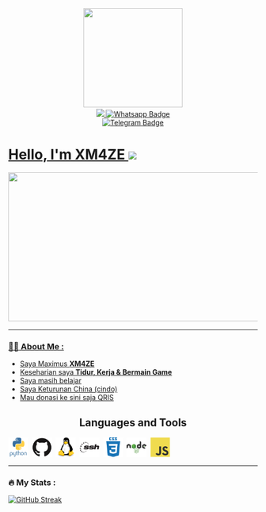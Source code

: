 <div id="header" align="center">
  <img src="https://raw.githubusercontent.com/XM4ZE/DATABASE/master/image/c27d8c58c83b3e0c796fb726d99f3f65_4787897109560234085%20(2).gif" width="200" height="200"/>
</div>
<div id="badges" align="center">
    <a href="https://instagram.com/maximusstore.id">
      <img src="https://img.shields.io/badge/Instagram-pink?style=for-the-badge&logo=instagram&logoColor=black"/>
    </a>
    <a href="https://wa.me/6281283516246">
      <img src="https://img.shields.io/badge/Whatsapp-green?style=for-the-badge&logo=whatsapp&logoColor=white" alt="Whatsapp Badge"/><br />
    </a>
    <a href="https://t.me/maximusstoreindonesia">
      <img src="https://img.shields.io/badge/Telegram-blue?style=for-the-badge&logo=telegram&logoColor=white" alt="Telegram Badge"/><br />
  </div>
  <h1>
    Hello, I'm XM4ZE
    <img src="https://media.giphy.com/media/hvRJCLFzcasrR4ia7z/giphy.gif" width="30px"/>
  </h1>
  <div align="center">
    <img src="https://media.giphy.com/media/CVtNe84hhYF9u/giphy.gif" width="600" height="300"/>
  </div>

  ---

### :man_technologist: About Me :
- Saya Maximus **XM4ZE**
- Keseharian saya **Tidur, Kerja & Bermain Game**
- Saya masih belajar
- Saya Keturunan China (cindo)
- Mau donasi ke sini saja [QRIS](https://telegra.ph/file/960c11c865c67dd142c70.jpg)
<div>
    <h2 align="center">Languages and Tools</h2>
    <img src="https://github.com/devicons/devicon/blob/master/icons/python/python-original-wordmark.svg" title="Python" alt="Python" width="40" height="40"/>&nbsp;
    <img src="https://github.com/devicons/devicon/blob/master/icons/github/github-original.svg" title="GitHub" alt="GitHub" width="40" height="40"/>&nbsp;
    <img src="https://github.com/devicons/devicon/blob/master/icons/linux/linux-original.svg" title="Linux" alt="Linux" width="40" height="40"/>&nbsp;
    <img src="https://github.com/devicons/devicon/blob/master/icons/ssh/ssh-original-wordmark.svg" title="SSH" alt="SSH" width="40" height="40"/>&nbsp;
    <img src="https://github.com/devicons/devicon/blob/master/icons/css3/css3-plain-wordmark.svg"  title="CSS3" alt="CSS" width="40" height="40"/>&nbsp;
    <img src="https://github.com/devicons/devicon/blob/master/icons/nodejs/nodejs-original-wordmark.svg" title="NodeJS" alt="NodeJS" width="40" height="40"/>&nbsp;
    <img src="https://github.com/devicons/devicon/blob/master/icons/javascript/javascript-original.svg" title="Javascript" alt="Javascript" width="40" height="40"/>&nbsp;
  </div>

  ---

### :fire: My Stats :
[![GitHub Streak](http://github-readme-streak-stats.herokuapp.com?user=XM4ZE)](https://git.io/streak-stats)
